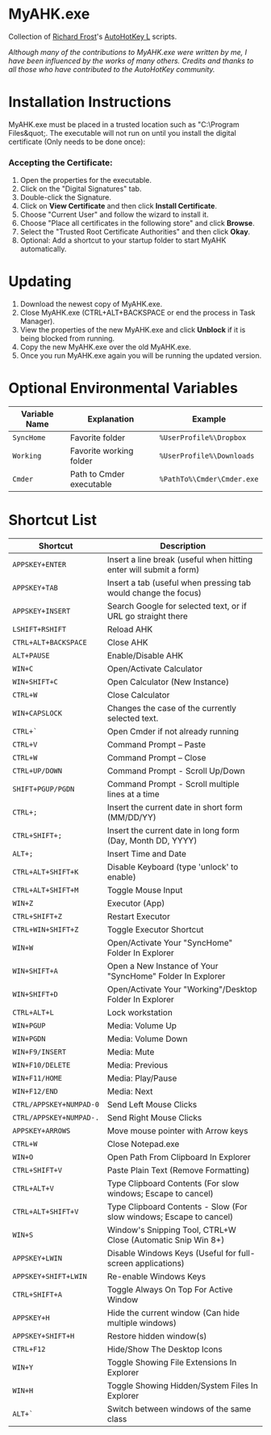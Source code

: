 # MyAHK.exe

Collection of [Richard Frost](http://richardfrost.info)'s [AutoHotKey L](http://ahkscript.org/) scripts.

_Although many of the contributions to MyAHK.exe were written by me, I have been influenced by the works of many others. Credits and thanks to all those who have contributed to the AutoHotKey community._

# Installation Instructions

MyAHK.exe must be placed in a trusted location such as &quot;C:\Program Files\&quot;. The executable will not run on until you install the digital certificate (Only needs to be done once):

### Accepting the Certificate:
  1. Open the properties for the executable.
  2. Click on the &quot;Digital Signatures&quot; tab.
  3. Double-click the Signature.
  4. Click on **View Certificate** and then click **Install Certificate**.
  5. Choose &quot;Current User&quot; and follow the wizard to install it.
  6. Choose &quot;Place all certificates in the following store&quot; and click **Browse**.
  7. Select the &quot;Trusted Root Certificate Authorities&quot; and then click **Okay**.
  8. Optional: Add a shortcut to your startup folder to start MyAHK automatically.

# Updating
  1. Download the newest copy of MyAHK.exe.
  2. Close MyAHK.exe (CTRL+ALT+BACKSPACE or end the process in Task Manager).
  3. View the properties of the new MyAHK.exe and click **Unblock** if it is being blocked from running.
  4. Copy the new MyAHK.exe over the old MyAHK.exe.
  5. Once you run MyAHK.exe again you will be running the updated version.

# Optional Environmental Variables

| Variable Name | Explanation | Example |
| --- | --- | --- |
| `SyncHome` | Favorite folder | `%UserProfile%\Dropbox` |
| `Working` | Favorite working folder | `%UserProfile%\Downloads` |
| `Cmder` | Path to Cmder executable | `%PathTo%\Cmder\Cmder.exe` |

# Shortcut List

| Shortcut | Description |
| --- | --- |
| `APPSKEY+ENTER` | Insert a line break (useful when hitting enter will submit a form) |
| `APPSKEY+TAB` | Insert a tab (useful when pressing tab would change the focus) |
| `APPSKEY+INSERT` | Search Google for selected text, or if URL go straight there |
| `LSHIFT+RSHIFT` | Reload AHK |
| `CTRL+ALT+BACKSPACE` | Close AHK |
| `ALT+PAUSE` | Enable/Disable AHK |
| `WIN+C` | Open/Activate Calculator |
| `WIN+SHIFT+C` | Open Calculator (New Instance) |
| `CTRL+W` | Close Calculator |
| `WIN+CAPSLOCK` | Changes the case of the currently selected text. |
| `` CTRL+` `` | Open Cmder if not already running |
| `CTRL+V` | Command Prompt – Paste |
| `CTRL+W` | Command Prompt – Close |
| `CTRL+UP/DOWN` | Command Prompt - Scroll Up/Down |
| `SHIFT+PGUP/PGDN` | Command Prompt - Scroll multiple lines at a time |
| `CTRL+;` | Insert the current date in short form (MM/DD/YY) |
| `CTRL+SHIFT+;` | Insert the current date in long form (Day, Month DD, YYYY) |
| `ALT+;` | Insert Time and Date |
| `CTRL+ALT+SHIFT+K` | Disable Keyboard (type &#39;unlock&#39; to enable) |
| `CTRL+ALT+SHIFT+M` | Toggle Mouse Input |
| `WIN+Z` | Executor (App) |
| `CTRL+SHIFT+Z` | Restart Executor |
| `CTRL+WIN+SHIFT+Z` | Toggle Executor Shortcut |
| `WIN+W` | Open/Activate Your &quot;SyncHome&quot; Folder In Explorer |
| `WIN+SHIFT+A` | Open a New Instance of Your &quot;SyncHome&quot; Folder In Explorer |
| `WIN+SHIFT+D` | Open/Activate Your &quot;Working&quot;/Desktop Folder In Explorer |
| `CTRL+ALT+L` | Lock workstation |
| `WIN+PGUP` | Media: Volume Up |
| `WIN+PGDN` | Media: Volume Down |
| `WIN+F9/INSERT` | Media: Mute |
| `WIN+F10/DELETE` | Media: Previous |
| `WIN+F11/HOME` | Media: Play/Pause |
| `WIN+F12/END` | Media: Next |
| `CTRL/APPSKEY+NUMPAD-0` | Send Left Mouse Clicks |
| `CTRL/APPSKEY+NUMPAD-.` | Send Right Mouse Clicks |
| `APPSKEY+ARROWS` | Move mouse pointer with Arrow keys |
| `CTRL+W` | Close Notepad.exe |
| `WIN+O` | Open Path From Clipboard In Explorer |
| `CTRL+SHIFT+V` | Paste Plain Text (Remove Formatting) |
| `CTRL+ALT+V` | Type Clipboard Contents (For slow windows; Escape to cancel) |
| `CTRL+ALT+SHIFT+V` | Type Clipboard Contents - Slow (For slow windows; Escape to cancel) |
| `WIN+S` | Window&#39;s Snipping Tool, CTRL+W Close (Automatic Snip Win 8+) |
| `APPSKEY+LWIN` | Disable Windows Keys (Useful for full-screen applications) |
| `APPSKEY+SHIFT+LWIN` | Re-enable Windows Keys |
| `CTRL+SHIFT+A` | Toggle Always On Top For Active Window |
| `APPSKEY+H` | Hide the current window (Can hide multiple windows) |
| `APPSKEY+SHIFT+H` | Restore hidden window(s) |
| `CTRL+F12` | Hide/Show The Desktop Icons |
| `WIN+Y` | Toggle Showing File Extensions In Explorer |
| `WIN+H` | Toggle Showing Hidden/System Files In Explorer |
| `` ALT+` `` | Switch between windows of the same class |
